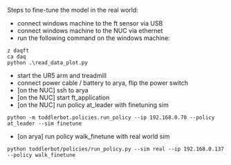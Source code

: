 Steps to fine-tune the model in the real world:
* connect windows machine to the ft sensor via USB
* connect windows machine to the NUC via ethernet
* run the following command on the windows machine:
```
z daqft
ca daq
python .\read_data_plot.py
```
* start the UR5 arm and treadmill
* connect power cable / battery to arya, flip the power switch
* [on the NUC] ssh to arya
* [on the NUC] start ft_application
* [on the NUC] run policy at_leader with finetuning sim
```
python -m toddlerbot.policies.run_policy --ip 192.168.0.70 --policy at_leader --sim finetune
```
* [on arya] run policy walk_finetune with real world sim
```
python toddlerbot/policies/run_policy.py --sim real --ip 192.168.0.137 --policy walk_finetune
```